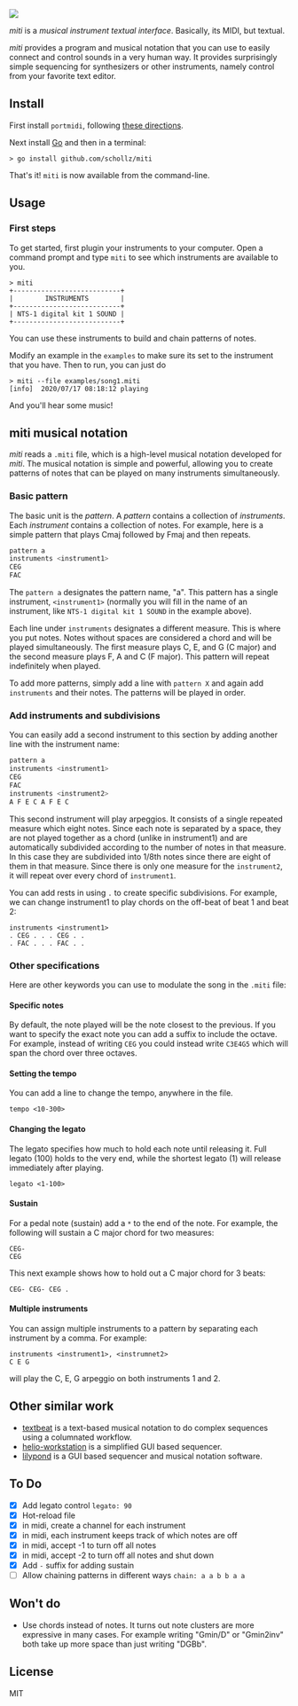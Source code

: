 <img src="https://user-images.githubusercontent.com/6550035/87839388-7f2f4f80-c84f-11ea-8e12-75641fb6d386.png">

*miti* is a *musical instrument textual interface*. Basically, its MIDI, but textual.

*miti* provides a program and musical notation that you can use to easily connect and control sounds in a very human way. It provides surprisingly simple sequencing for synthesizers or other instruments, namely control from  your favorite text editor.

## Install

First install `portmidi`, following [these directions](https://schollz.com/blog/portmidi/).

Next install [Go](https://golang.org/dl/) and then in a terminal:

	> go install github.com/schollz/miti

That's it! `miti` is now available from the command-line.

## Usage

### First steps

To get started, first plugin your instruments to your computer. Open a command prompt and type `miti` to see which instruments are available to you.

```
> miti
+---------------------------+
|        INSTRUMENTS        |
+---------------------------+
| NTS-1 digital kit 1 SOUND |
+---------------------------+
```

You can use these instruments to build and chain patterns of notes.

Modify an example in the `examples` to make sure its set to the instrument that you have. Then to run, you can just do

```
> miti --file examples/song1.miti
[info]  2020/07/17 08:18:12 playing
```

And you'll hear some music!

## miti musical notation

*miti* reads a `.miti` file, which is a high-level musical notation developed for *miti*. The musical notation is simple and powerful, allowing you to create patterns of notes that can be played on many instruments simultaneously.

### Basic pattern

The basic unit is the *pattern*. A *pattern* contains a collection of *instruments*. Each *instrument* contains a collection of notes.
For example, here is a simple pattern that plays Cmaj followed by Fmaj and then repeats.

```bash
pattern a
instruments <instrument1>
CEG
FAC
```

The `pattern a` designates the pattern name, "a". This pattern has a single instrument, `<instrument1>` 
(normally you will fill in the name of an instrument, like `NTS-1 digital kit 1 SOUND` in the example above). 

Each line under `instruments` designates a different measure. This is where you put notes. Notes without spaces are considered a chord and will be played simultaneously. The first measure plays C, E, and G (C major) and the second measure plays F, A and C (F major). This pattern will repeat indefinitely when played.

To add more patterns, simply add a line with `pattern X` and again add `instruments` and their notes. The patterns will be played in order.

### Add instruments and subdivisions

You can easily add a second instrument to this section by adding another line with the instrument name:

```bash
pattern a 
instruments <instrument1>
CEG 
FAC
instruments <instrument2>
A F E C A F E C
```

This second instrument will play arpeggios. 
It consists of a single repeated measure which eight notes. 
Since each note is separated by a space, they are not played together as a chord (unlike in instrument1) and are automatically subdivided according to the number of notes in that measure. In this case they are subdivided into 1/8th notes since there are eight of them in that measure. Since there is only one measure for the `instrument2`, it will repeat over every chord of `instrument1`.

You can add rests in using `.` to create specific subdivisions. For example, we can change instrument1 to play chords on the off-beat of beat 1 and beat 2:

```
instruments <instrument1>
. CEG . . . CEG . . 
. FAC . . . FAC . . 
```


### Other specifications

Here are other keywords you can use to modulate the song in the `.miti` file:

#### Specific notes

By default, the note played will be the note closest to the previous. If you want to specify the exact note you can add a suffix to include the octave. For example, instead of writing `CEG` you could instead write `C3E4G5` which will span the chord over three octaves.


#### Setting the tempo

You can add a line to change the tempo, anywhere in the file.

```
tempo <10-300>
````

#### Changing the legato

The legato specifies how much to hold each note until releasing it. Full legato (100) holds to the very end, while the shortest legato (1) will release immediately after playing.

```
legato <1-100>
```

#### Sustain 

For a pedal note (sustain) add a `*` to the end of the note. For example, the following will sustain a C major chord for two measures:

```
CEG- 
CEG
```

This next example shows how to hold out a C major chord for 3 beats:

```
CEG- CEG- CEG .
```

#### Multiple instruments

You can assign multiple instruments to a pattern by separating each instrument by a comma. For example:

```
instruments <instrument1>, <instrumnet2>
C E G
```

will play the C, E, G arpeggio on both instruments 1 and 2.

## Other similar work

- [textbeat](https://github.com/flipcoder/textbeat) is a text-based musical notation to do complex sequences using a columnated workflow.
- [helio-workstation](https://github.com/helio-fm/helio-workstation) is a simplified GUI based sequencer.
- [lilypond](http://lilypond.org/) is a GUI based sequencer and musical notation software.


## To Do

- [x] Add legato control `legato: 90`
- [x] Hot-reload file
- [x] in midi, create a channel for each instrument
- [x] in midi, each instrument keeps track of which notes are off
- [x] in midi, accept -1 to turn off all notes 
- [x] in midi, accept -2 to turn off all notes and shut down
- [x] Add `-` suffix for adding sustain
- [ ] Allow chaining patterns in different ways `chain: a a b b a a`

## Won't do

- Use chords instead of notes. It turns out note clusters are more expressive in many cases. For example writing "Gmin/D" or "Gmin2inv" both take up more space than just writing "DGBb".


## License 

MIT
